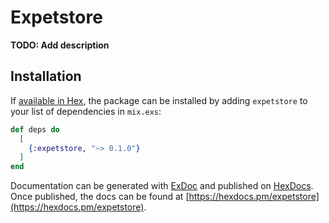 # Expetstore

**TODO: Add description**

## Installation

If [available in Hex](https://hex.pm/docs/publish), the package can be installed
by adding `expetstore` to your list of dependencies in `mix.exs`:

```elixir
def deps do
  [
    {:expetstore, "~> 0.1.0"}
  ]
end
```

Documentation can be generated with [ExDoc](https://github.com/elixir-lang/ex_doc)
and published on [HexDocs](https://hexdocs.pm). Once published, the docs can
be found at [https://hexdocs.pm/expetstore](https://hexdocs.pm/expetstore).

